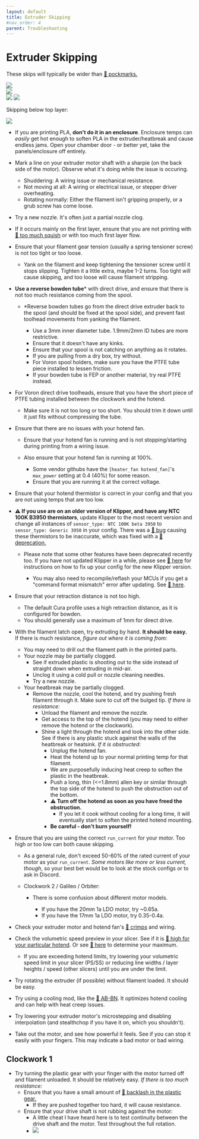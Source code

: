 ```yaml
---
layout: default
title: Extruder Skipping
#nav_order: 4
parent: Troubleshooting
---
```

# Extruder Skipping
These skips will typically be wider than [:page_facing_up: pockmarks.](http://localhost:4000/Print-Tuning-Guide/articles/troubleshooting/pockmarks.html)

![](./images/extruder_skipping/ExtruderSkips-4.png)\
![](./images/extruder_skipping/ExtruderSkips-1.png)\
![](./images/extruder_skipping/ExtruderSkips-2.png)
![](./images/extruder_skipping/ExtruderSkips-3.png)

Skipping below top layer:

![](./images/extruder_skipping/ExtruderSkips-5.png)

- If you are printing PLA, **don't do it in an enclosure**. Enclosure temps can *easily* get hot enough to soften PLA in the extruder/heatbreak and cause endless jams. Open your chamber door - or better yet, take the panels/enclosure off entirely.

- Mark a line on your extruder motor shaft with a sharpie (on the back side of the motor). Observe what it's doing while the issue is occuring.
    - Shuddering: A wiring issue or mechanical resistance.
    - Not moving at all: A wiring or electrical issue, or stepper driver overheating.
    - Rotating normally: Either the filament isn't gripping properly, or a grub screw has come loose.
- Try a new nozzle. It's often just a partial nozzle clog.

- If it occurs mainly on the first layer, ensure that you are not printing with [:page_facing_up: too much squish](http://localhost:4000/Print-Tuning-Guide/articles/first_layer_squish.html) or with too much first layer flow.
- Ensure that your filament gear tension (usually a spring tensioner screw) is not too tight or too loose.
    - Yank on the filament and keep tightening the tensioner screw until it stops slipping. Tighten it a little extra, maybe 1-2 turns. Too tight will cause skipping, and too loose will cause filament stripping.
- **Use a reverse bowden tube*** with direct drive, and ensure that there is not too much resistance coming from the spool.
    - *Reverse bowden tubes go from the direct drive extruder back to the spool (and should be fixed at the spool side), and prevent fast toolhead movements from yanking the filament.
    
        - Use a 3mm inner diameter tube. 1.9mm/2mm ID tubes are more restrictive.
        - Ensure that it doesn't have any kinks.
        - Ensure that your spool is not catching on anything as it rotates. 
        - If you are pulling from a dry box, try without.
        - For Voron spool holders, make sure you have the PTFE tube piece installed to lessen friction.
        - If your bowden tube is FEP or another material, try real PTFE instead.
- For Voron direct drive toolheads, ensure that you have the short piece of PTFE tubing installed between the clockwork and the hotend. 
    - Make sure it is not too long or too short. You should trim it down until it just fits without compressing the tube.
- Ensure that there are no issues with your hotend fan.
    - Ensure that your hotend fan is running and is not stopping/starting during printing from a wiring issue.
    - Also ensure that your hotend fan is running at 100%. 

        - Some vendor githubs have the `[heater_fan hotend_fan]`'s `max_power` setting at 0.4 (40%) for some    reason.
        - Ensure that you are running it at the correct voltage.
- Ensure that your hotend thermistor is correct in your config and that you are not using temps that are too    low.
- **:warning: If you use are on an older version of Klipper, and have any NTC 100K B3950 thermistors**, update Klipper to the most recent version and change all instances of `sensor_type: NTC 100K beta 3950` to `sensor_type: Generic 3950` in your config. There was a [:page_facing_up: bug](https://github.com/Klipper3d/klipper/issues/4054) causing these thermistors to be inaccurate, which was fixed with a [:page_facing_up: deprecation.](https://github.com/Klipper3d/klipper/pull/4859)

    - Please note that some other features have been deprecated recently too. If you have not updated Klipper in a while, please see [:page_facing_up: here](https://gist.github.com/FHeilmann/a8097b3e908e85de7255bbe6246ddfd5) for instructions on how to fix up your config for the new Klipper version. 

        - You may also need to recompile/reflash your MCUs if you get a "command format mismatch" error after updating. See [:page_facing_up: here](http://localhost:4000/Print-Tuning-Guide/articles/troubleshooting/command_format_mismatch.html).

- Ensure that your retraction distance is not too high. 
    - The default Cura profile uses a high retraction distance, as it is configured for bowden. 
    - You should generally use a maximum of 1mm for direct drive.
- With the filament latch open, try extruding by hand. **It should be easy.** \
If there is much resistance, *figure out where it is coming from:*
    - You may need to drill out the filament path in the printed parts.
    - Your nozzle may be partially clogged. 
        - See if extruded plastic is shooting out to the side instead of straight down when extruding in mid-air.
        - Unclog it using a cold pull or nozzle cleaning needles.
        - Try a new nozzle.
    - Your heatbreak may be partially clogged. 
        - Remove the nozzle, cool the hotend, and try pushing fresh filament through it. Make sure to cut off the bulged tip. *If there is resistance:*
            - Unload the filament and remove the nozzle.
            - Get access to the top of the hotend (you may need to either remove the hotend or the clockwork).
            - Shine a light through the hotend and look into the other side. See if there is any plastic stuck against the walls of the heatbreak or heatsink. *If it is obstructed*: 
                - Unplug the hotend fan.
                - Heat the hotend up to your normal printing temp for that filament.
                - We are purposefully inducing heat creep to soften the plastic in the heatbreak.
                - Push a long, thin (<=1.8mm) allen key or similar through the top side of the hotend to push the obstruction out of the bottom.
                - **:warning: Turn off the hotend as soon as you have freed the obstruction.**
                    - If you let it cook without cooling for a long time, it will eventually start to soften the printed hotend mounting.
                - **Be careful - don't burn yourself!**

- Ensure that you are using the correct `run_current` for your motor. Too high or too low can both cause skipping.
    - As a general rule, don't exceed 50-60% of the rated current of your motor as your `run_current`. *Some motors like more or less current, though*, so your best bet would be to look at the stock configs or to ask in Discord.
    - Clockwork 2 / Galileo / Orbiter:

        - There is some confusion about different motor models. 

            - If you have the 20mm 1a LDO motor, try ~0.65a. 
            - If you have the 17mm 1a LDO motor, try 0.35-0.4a.
- Check your extruder motor and hotend fan's [:page_facing_up: crimps](http://localhost:4000/Print-Tuning-Guide/articles/troubleshooting/crimps.html) and wiring.
- Check the volumetric speed preview in your slicer. See if it is [:page_facing_up: high for your particular hotend](http://localhost:4000/Print-Tuning-Guide/articles/determining_max_volumetric_flow_rate.md#approximate-values). Or see [:page_facing_up: here](http://localhost:4000/Print-Tuning-Guide/articles/determining_max_volumetric_flow_rate.html) to determine your maximum.
    - If you are exceeding hotend limits, try lowering your volumetric speed limit in your slicer (PS/SS) or reducing line widths / layer heights / speed (other slicers) until you are under the limit.
- Try rotating the extruder (if possible) without filament loaded. It should be easy.
- Try using a cooling mod, like the [:page_facing_up: AB-BN](https://github.com/VoronDesign/VoronUsers/tree/master/printer_mods/Badnoob/AB-BN). It optimizes hotend cooling and can help with heat creep issues.
- Try lowering your extruder motor's microstepping and disabling interpolation (and stealthchop if you have it on, which you shouldn't).
- Take out the motor, and see how powerful it feels. See if you can stop it easily with your fingers. This may indicate a bad motor or bad wiring.
## Clockwork 1
- Try turning the plastic gear with your finger with the motor turned off and filament unloaded. It should be relatively easy. *If there is too much resistance:* 
    - Ensure that you have a small amount of [:page_facing_up: backlash in the plastic gear.](http://localhost:4000/Print-Tuning-Guide/articles/troubleshooting/extrusion_patterns.html)
        - If they are pushed together too hard, it will cause resistance.
    - Ensure that your drive shaft is not rubbing against the motor:
        - A little cheat I have heard here is to test continuity between the drive shaft and the motor. Test throughout the full rotation.
        - ![](./images/extruder_skipping/ExtruderSkips-Clearance.png)

